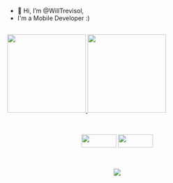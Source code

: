 - 👋 Hi, I’m @WillTrevisol,
- I'm a Mobile Developer :)

##

<div>
  <a href="https://github.com/WillTrevisol">
  <img height="180em" src="https://github-readme-stats-eight-theta.vercel.app/api?username=WillTrevisol&show_icons=true&theme=onedark&include_all_commits=true&count_private=false"/>
  <img height="180em" src="https://github-readme-stats-eight-theta.vercel.app/api/top-langs/?username=WillTrevisol&layout=compact&theme=onedark"/></a>
</div>

##

<div align="center"><br>
  <img height="30" width="80" src="https://img.shields.io/badge/Dart-0175C2?style=for-the-badge&logo=dart&logoColor=white"/>
  <img height="30" width="80" src="https://img.shields.io/badge/Flutter-02569B?style=for-the-badge&logo=flutter&logoColor=white"/>
</div>

##

<div align="center"><br>
  <a href="https://www.linkedin.com/in/williantrevisol">
  <img src="https://img.shields.io/badge/LinkedIn-0077B5?style=for-the-badge&logo=linkedin&logoColor=white"/>
  </a>
</div>

<!-- ![snake gif](https://github.com/WillTrevisol/WillTrevisol/blob/output/github-contribution-grid-snake.svg) -->
